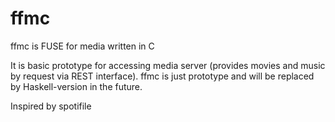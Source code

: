 # ffmc

ffmc is FUSE for media written in C

It is basic prototype for accessing media server (provides movies and music by
request via REST interface). ffmc is just prototype and will be replaced by
Haskell-version in the future.

Inspired by spotifile
